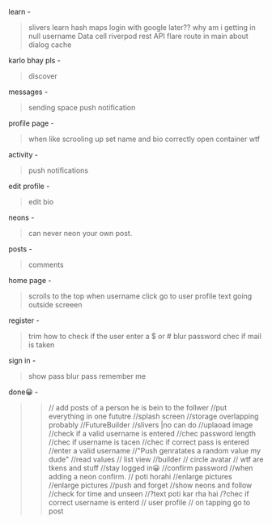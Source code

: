 learn -

> slivers
> learn hash maps
> login with google later??
> why am i getting in null username
> Data cell
> riverpod
> rest API
> flare
> route in main
> about dialog
> cache

karlo bhay pls -

> discover

messages -

> sending space
> push notification

profile page -

> when like scrooling up
> set name and bio correctly
> open container wtf

activity -

> push notifications

edit profile -

> edit bio

neons -

> can never neon your own post.

posts -

> comments

home page -

> scrolls to the top
> when username click go to user profile
> text going outside screeen

register -

> trim
> how to check if the user enter a $ or #
> blur password
> chec if mail is taken

sign in -

> show pass
> blur pass
> remember me

done😀 -

> > // add posts of a person he is bein to the follwer
> > //put everything in one fututre
> > //splash screen
> > //storage overlapping probably
> > //FutureBuilder
> > //slivers |no can do
> > //uplaoad image
> > //check if a valid username is entered
> > //chec password length
> > //chec if username is tacen
> > //chec if correct pass is entered
> > //enter a valid username
> > //"Push genratates a random value my dude"
> > //read values
> > // list view
> > //builder
> > // circle avatar
> > // wtf are tkens and stuff
> > //stay logged in😀
> > //confirm password
> > //when adding a neon confirm.
> > // poti horahi
> > //enlarge pictures
> > //enlarge pictures
> > //push and forget
> > //show neons and follow
> > //check for time and unseen
> > //?text poti kar rha hai
> > /?chec if correct username is enterd
> > // user profile
> > // on tapping go to post
